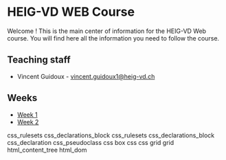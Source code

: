 # HEIG-VD WEB Course

Welcome ! This is the main center of information for the HEIG-VD Web course. You will find here all the information you need to follow the course.

## Teaching staff

 - Vincent Guidoux - vincent.guidoux1@heig-vd.ch

## Weeks

- [Week 1](./weeks/week-1.md)
- [Week 2](./weeks/week-2.md)
<!-- - [Week 3](./weeks/week-3.md)
- [Week 4](./weeks/week-4.md)
- [Week 5](./weeks/week-5.md)
- [Week 6](./weeks/week-6.md)
- [Week 7](./weeks/week-7.md)
- [Week 8](./weeks/week-8.md)
- [Week 9](./weeks/week-9.md)
- [Week 10](./weeks/week-10.md)
- [Week 11](./weeks/week-11.md)
- [Week 12](./weeks/week-12.md)
- [Week 13](./weeks/week-13.md)
- [Week 14](./weeks/week-14.md)
- [Week 15](./weeks/week-15.md)
- [Week 16](./weeks/week-16.md) -->

css_rulesets
css_declarations_block
css_rulesets
css_declarations_block
css_declaration
css_pseudoclass
css
box
css
css
grid
grid
html_content_tree
html_dom
